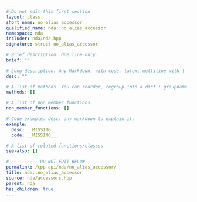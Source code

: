 ```yaml
---
# Do not edit this first section
layout: class
short_name: no_alias_accessor
qualified_name: nda::no_alias_accessor
namespace: nda
includer: nda/nda.hpp
signature: struct no_alias_accessor

# Brief description. One line only.
brief: ""

# Long description. Any Markdown, with code, latex, multiline with |
desc: ""

# A list of methods. You can reorder, regroup into a dict : groupname -> list
methods: []

# A list of non_member_functions
non_member_functions: []

# Code example. desc: any markdown to explain it.
example:
  desc: __MISSING__
  code: __MISSING__

# A list of related functions/classes
see-also: []

# ---------- DO NOT EDIT BELOW --------
permalink: /cpp-api/nda/no_alias_accessor/
title: nda::no_alias_accessor
source: nda/accessors.hpp
parent: nda
has_children: true
...
```


